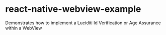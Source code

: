 # react-native-webview-example
Demonstrates how to implement a Luciditi Id Verification or Age Assurance within a WebView
